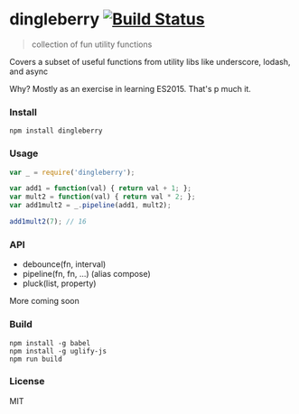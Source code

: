 # dingleberry [![Build Status](https://travis-ci.org/prestonp/dingleberry.svg?branch=master)](https://travis-ci.org/prestonp/dingleberry)

> collection of fun utility functions

Covers a subset of useful functions from utility libs like underscore, lodash, and async

Why? Mostly as an exercise in learning ES2015. That's p much it.

### Install

```shell
npm install dingleberry
```

### Usage

```js
var _ = require('dingleberry');

var add1 = function(val) { return val + 1; };
var mult2 = function(val) { return val * 2; };
var add1mult2 = _.pipeline(add1, mult2);

add1mult2(7); // 16
```

### API

* debounce(fn, interval)
* pipeline(fn, fn, ...) (alias compose)
* pluck(list, property)

More coming soon

### Build

```shell
npm install -g babel
npm install -g uglify-js
npm run build
```

### License

MIT
